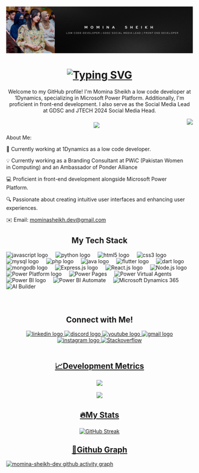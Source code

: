 ![logo](https://github.com/momina-sheikh-dev/momina-sheikh-dev/blob/main/Cover.png)
<h1 align="center">
    <a href="https://git.io/typing-svg"><img src="https://readme-typing-svg.herokuapp.com?font=Fira+Code&pause=1000&color=00FF00&center=do%C4%9Fru&vCenter=do%C4%9Fru&repeat=do%C4%9Fru&width=800&height=35&lines=Hey,+It's+Momina+Sheikh.+A+Microsoft+Power+Platform+Developer!" alt="Typing SVG" /></a>
</h1>

<p align='center'>
Welcome to my GitHub profile! I'm Momina Sheikh a low code developer at 1Dynamics, specializing in Microsoft Power Platform. Additionally, I'm proficient in front-end development. I also serve as the Social Media Lead at GDSC and JTECH 2024 Social Media Head.

</p>

<img align="right" height="170" src="https://camo.githubusercontent.com/57fb8b8f8764e93b53aa0a48831a262f11677aa2f1338354cb4e74c9aa189ea3/68747470733a2f2f632e74656e6f722e636f6d2f5f444f426a6e4773705941414141414d2f636f64652d636f64696e672e676966"  />

###

<div align="center">
  <img height="120" src="https://raw.githubusercontent.com/Sutil/Sutil/2b2fad3bf54522bb30c8c170591fc68ff51b69e6/github-contribution-grid-snake2.svg"  />
</div>

About Me:

💼 Currently working at 1Dynamics as a low code developer.

💡  Currently working as a Branding Consultant at PWiC (Pakistan Women in Computing) and an Ambassador of Ponder Alliance 

💻 Proficient in front-end development alongside Microsoft Power Platform.

🔍 Passionate about creating intuitive user interfaces and enhancing user experiences.




✉️ Email: mominasheikh.dev@gmail.com


###

<h2 align="center">My Tech Stack</h2>

<div align="left">
  <img src="https://cdn.jsdelivr.net/gh/devicons/devicon/icons/javascript/javascript-original.svg" height="40" alt="javascript logo"  />
  <img width="12" />
  <img src="https://cdn.jsdelivr.net/gh/devicons/devicon/icons/python/python-original.svg" height="40" alt="python logo"  />
  <img width="12" />
  <img src="https://cdn.jsdelivr.net/gh/devicons/devicon/icons/html5/html5-original.svg" height="40" alt="html5 logo"  />
  <img width="12" />
  <img src="https://cdn.jsdelivr.net/gh/devicons/devicon/icons/css3/css3-original.svg" height="40" alt="css3 logo"  />
  <img width="12" />
  <img src="https://cdn.jsdelivr.net/gh/devicons/devicon/icons/mysql/mysql-original.svg" height="40" alt="mysql logo"  />
  <img width="12" />
  <img src="https://cdn.jsdelivr.net/gh/devicons/devicon/icons/php/php-original.svg" height="40" alt="php logo"  />
  <img width="12" />
  <img src="https://cdn.jsdelivr.net/gh/devicons/devicon/icons/java/java-original.svg" height="40" alt="java logo"  />
  <img width="12" />
  <img src="https://cdn.jsdelivr.net/gh/devicons/devicon/icons/flutter/flutter-original.svg" height="40" alt="flutter logo"  />
  <img width="12" />
  <img src="https://cdn.jsdelivr.net/gh/devicons/devicon/icons/dart/dart-original.svg" height="40" alt="dart logo"  />
  <img width="12" />
  <img src="https://cdn.jsdelivr.net/gh/devicons/devicon/icons/mongodb/mongodb-original.svg" height="40" alt="mongodb logo"  />
  <img width="12" />
  <img src="https://camo.githubusercontent.com/4c404ee3b9f73190f23c194c889274fdb43314d4d767a786eed8e8a117c8f062/68747470733a2f2f75706c6f61642e77696b696d656469612e6f72672f77696b6970656469612f636f6d6d6f6e732f7468756d622f382f38382f5374617475735f6975636e5f45585f69636f6e2e7376672f34383070782d5374617475735f6975636e5f45585f69636f6e2e7376672e706e67" height="40" alt="Express.js logo" />
  <img width="12" />
  <img src="https://seeklogo.com/images/r/react-logo-7B3CE81517-seeklogo.com.png" height="40" alt="React.js logo" />
  <img width="12" />
  <img src="https://seeklogo.com/images/n/nodejs-logo-FBE122E377-seeklogo.com.png" height="40" alt="Node.js logo" />
  <img width="12" />
  <img src="https://seekvectors.com/files/download/microsoft%20office%20powerapp-01.png" height="43" alt="Power Platform logo" />
  <img width="12"/>
  <img src="https://waypathconsulting.com/wp-content/uploads/2024/01/powerPages.png" height="40" alt="Power Pages" />
  <img width="12"/>
  <img src="https://static-00.iconduck.com/assets.00/power-virtual-agents-colored-icon-2048x1957-d1kff0zn.png" height="40" alt="Power Virtual Agents" />
  <img width="12"/>
  <img src="https://seeklogo.com/images/P/power-bi-icon-logo-E1B451ED39-seeklogo.com.png" height="40" alt="Power BI logo" />
  <img width="12"/>
  <img src="https://upload.wikimedia.org/wikipedia/commons/thumb/4/4d/Microsoft_Power_Automate.svg/2048px-Microsoft_Power_Automate.svg.png" height="40" alt="Power BI Automate" />
  <img width="12"/>
  <img src="https://cdn.prod.website-files.com/6569b474d6018f8bee226c62/65c4c223830da32f716e35e6_Dynamics365-logo.png" height="40" alt="Microsoft Dynamics 365" />
  <img width="12"/>
  <img src="https://prakashinfotech.com/wp-content/uploads/2023/08/ai-builder-logo.png" height="40" alt="AI Builder" />
  
</div>


###


###

<br/>

<h2 align="center">Connect with Me!</h2>

<div align="center">
  <a href="https://www.linkedin.com/in/momina-sheikh-24660926b/" target="_blank">
    <img src="https://raw.githubusercontent.com/maurodesouza/profile-readme-generator/master/src/assets/icons/social/linkedin/default.svg" width="52" height="40" alt="linkedin logo"  />
  </a>
  <a href="https://www.discordapp.com/users/1140956713709731921" target="_blank">
    <img src="https://raw.githubusercontent.com/maurodesouza/profile-readme-generator/master/src/assets/icons/social/discord/default.svg" width="52" height="40" alt="discord logo"  />
  </a>
  <a href="https://youtube.com/@MominaaSheikh?si=vtXtMW96tBzVMCYP" target="_blank">
    <img src="https://raw.githubusercontent.com/maurodesouza/profile-readme-generator/master/src/assets/icons/social/youtube/default.svg" width="52" height="40" alt="youtube logo"  />
  </a>
  <a href="mailto:mominasheikh.dev@gmail.com" target="_blank">
  <img src="https://raw.githubusercontent.com/maurodesouza/profile-readme-generator/master/src/assets/icons/social/gmail/default.svg" width="52" height="40" alt="gmail logo" />
  </a>
  <a href="https://www.instagram.com/mominasheikh_here?igsh=a3JoazQ3cTRpNWhp" target="_blank">
    <img src="https://raw.githubusercontent.com/maurodesouza/profile-readme-generator/master/src/assets/icons/social/instagram/default.svg" width="52" height="40" alt="instagram logo"  />
  </a>
  <a href="https://stackoverflow.com/users/24058795/momina-sheikh" target="_blank">
  <img src="https://upload.wikimedia.org/wikipedia/commons/thumb/e/ef/Stack_Overflow_icon.svg/768px-Stack_Overflow_icon.svg.png" height="45" alt="Stackoverflow" />
  </a>
  <a href="https://medium.com/@your-medium-username" target="_blank">
    <i class="fa-brands fa-medium"></i>
  </a>
  <a href="https://www.reddit.com/user/your-reddit-username/" target="_blank">
    <i class="fa-brands fa-reddit"></i>
</div>

</br>

<h2 align="center">📈Development Metrics</h2>
<!-- GitHub Stats -->
<div align="center">
    
 ![](https://github-readme-stats.vercel.app/api?username=momina-sheikh-dev&theme=dracula&hide_border=false&include_all_commits=false&count_private=false)<br/>

![](https://github-readme-stats.vercel.app/api/top-langs/?username=momina-sheikh-dev&layout=compact&langs_count=5&card_width=320&theme=dracula&hide_border=false)<br/>

</div>

###

<h2 align="center">🔥My Stats </h2>

###

<div align="center">
    <img src="https://github-readme-streak-stats.herokuapp.com/?user=momina-sheikh-dev&theme=dracula&hide_border=false" alt="GitHub Streak" />
</div>


<h2 align="center">💬Github Graph </h2>

[![momina-sheikh-dev github activity graph](https://github-readme-activity-graph.vercel.app/graph?username=momina-sheikh-dev&theme=github-compact	)](https://github.com/momina-sheikh-dev/github-readme-activity-graph)

###
